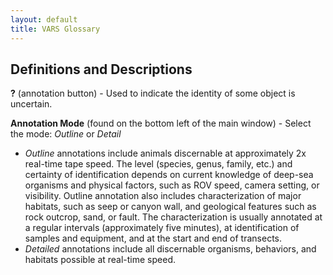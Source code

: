 ```yaml
---
layout: default
title: VARS Glossary
---
```


## Definitions and Descriptions
__?__ (annotation button) - Used to indicate the identity of some object is uncertain.

__Annotation Mode__ (found on the bottom left of the main window) - Select the mode: _Outline_ or _Detail_  

- _Outline_ annotations include animals discernable at approximately 2x real-time tape speed. The level (species, genus, family, etc.) and certainty of identification depends on current knowledge of deep-sea organisms and physical factors, such as ROV speed, camera setting, or visibility. Outline annotation also includes characterization of major habitats, such as seep or canyon wall, and geological features such as rock outcrop, sand, or fault. The characterization is usually annotated at a regular intervals (approximately five minutes), at identification of samples and equipment, and at the start and end of transects.  
- _Detailed_ annotations include all discernable organisms, behaviors, and habitats possible at real-time speed.